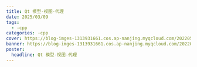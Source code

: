 ```yaml
---
title: Qt 模型-视图-代理
date: 2025/03/09
tags:
  - -cpp
categories: -cpp
cover: https://blog-imges-1313931661.cos.ap-nanjing.myqcloud.com/20220530203948_dd1b1.gif
banner: https://blog-imges-1313931661.cos.ap-nanjing.myqcloud.com/20220530203948_dd1b1.gif
poster:
  headline: Qt 模型-视图-代理
---
```

